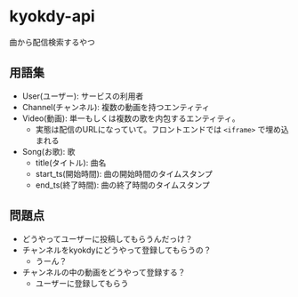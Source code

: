 # kyokdy-api

曲から配信検索するやつ

## 用語集

- User(ユーザー): サービスの利用者
- Channel(チャンネル): 複数の動画を持つエンティティ
- Video(動画): 単一もしくは複数の歌を内包するエンティティ。
  - 実態は配信のURLになっていて。フロントエンドでは `<iframe>` で埋め込まれる
- Song(お歌): 歌
  - title(タイトル): 曲名
  - start\_ts(開始時間): 曲の開始時間のタイムスタンプ
  - end\_ts(終了時間): 曲の終了時間のタイムスタンプ

## 問題点

- どうやってユーザーに投稿してもらうんだっけ？
- チャンネルをkyokdyにどうやって登録してもらうの？
  - うーん？
- チャンネルの中の動画をどうやって登録する？
  - ユーザーに登録してもらう
